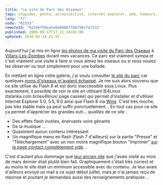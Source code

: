 ```yaml
---
title: "Le site du Parc des Oiseaux"
tags: stupides, photo, accessibilité, internet explorer, web, humeurs, linux, oiseau
lang: "fr"
node: "61533"
remoteId: "022e6f59ea5a6b88867f68750cfa7232"
published: 2006-09-17T17:21:34+02:00
updated: 2016-02-14 21:57
---
```


Aujourd'hui j'ai mis en ligne [les photos de ma visite du Parc des
Oiseaux](http://photos.pwet.fr/galeries/le-parc-des-oiseaux/) à
[Villars-Les-Dombes](http://photos.pwet.fr/villes-et-departements/ain-01/villars-les-dombes/)
durant mes vacances. Ce parc est vraiment sympa et c'est vraiment une visite à
faire si vous aimez les oiseaux ou si vous voulez les observer ou tout
simplement pour une ballade.


En mettant en ligne cette galerie, j'ai voulu consulter [le site du
parc](http://www.parcdesoiseaux.com/) car quelques [noms d'oiseaux m'avaient
échappé](http://photos.pwet.fr/villes-et-departements/ain-01/villars-les-dombes/un-bel-oiseau-blanc-tout-en-finesse-dans-la-voliere-asiatique-de-krabi/).
Je me suis alors souvenu que ce site utilise du Flash 8 et est donc inaccessible
sous Linux. Plus exactement, il possible de voir le site en utilisant
IE4Linux (tatanka.com.br/ies4linux/ page cassée) qui permet
d'installer et d'utiliser Internet Explorer 5.0, 5.5, 6.0 ainsi que Flash 8 via
[Wine](http://pwet.fr/man/linux/commandes/wine). C'est très moche, pas très
stable mais ça peut suffir ponctuellement... En tout cas pour ce site ça permet
d'apprécier les grandes euh... *qualités* de ce site :

* Des effets flash inutiles, énervants voire gênants
* De la musique ...
* Quasiment aucun contenu intéressant
* Un magnifique menu en flash (flash 7 d'ailleurs) sur la partie
  &quot;Presse&quot; et &quot;Téléchargement&quot; avec un non moins magnifique
  bouton &quot;Imprimer&quot; [sur la page contact complètement
  vide](http://www.parcdesoiseaux.com/presse/index.htm)...

C'est d'autant plus dommage que [leur ancien
site](http://web.archive.org/web/20050320052739/www.parc-des-oiseaux.com/oiseaux/recherche.php)
que j'avais visité au mois de mars dernier était plutôt bien fait. Graphiquement
c'était très correct et au moins le site était un minimum accessible avec du
contenu. Je leur avais d'ailleurs envoyé un mail à ce sujet début juillet, mais
je n'ai jamais reçu de réponse et poutant je demandais aussi des renseignements
pratiques ...

